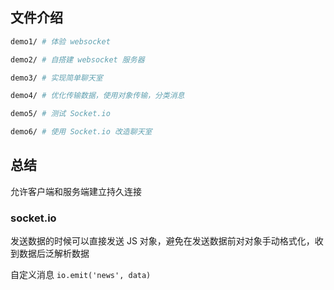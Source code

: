 
## 文件介绍

```bash
demo1/ # 体验 websocket 

demo2/ # 自搭建 websocket 服务器

demo3/ # 实现简单聊天室

demo4/ # 优化传输数据，使用对象传输，分类消息

demo5/ # 测试 Socket.io

demo6/ # 使用 Socket.io 改造聊天室
```

## 总结

允许客户端和服务端建立持久连接

### socket.io

发送数据的时候可以直接发送 JS 对象，避免在发送数据前对对象手动格式化，收到数据后泛解析数据

自定义消息 `io.emit('news', data)`